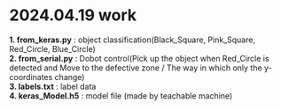 # 2024.04.19 work
**1. from_keras.py** : object classification(Black_Square, Pink_Square, Red_Circle, Blue_Circle)    
**2. from_serial.py** : Dobot control(Pick up the object when Red_Circle is detected and Move to the defective zone / The way in which only the y-coordinates change)    
**3. labels.txt** : label data    
**4. keras_Model.h5** : model file (made by teachable machine)    
